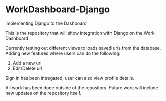 # WorkDashboard-Django
implementing Django to the Dashboard

This is the repository that will show integration with Django on the Work Dashboard

Currently testing out different views to loads saved urls from the database.
Adding new features where users can do the following:

1. Add a new url
2. Edit/Delete url

Sign in has been intregated, user can also view profile details.

All work has been done outside of the repository.
Future work will include new updates on the repository itself.

